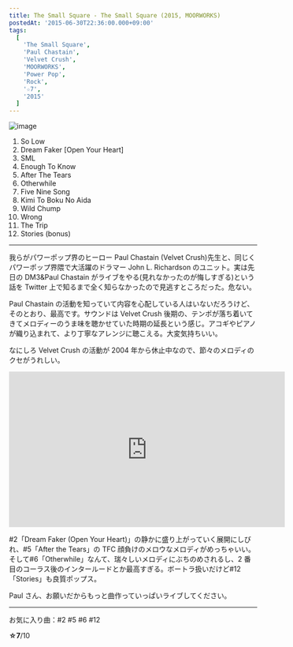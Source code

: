```yaml
---
title: The Small Square - The Small Square (2015, MOORWORKS)
postedAt: '2015-06-30T22:36:00.000+09:00'
tags:
  [
    'The Small Square',
    'Paul Chastain',
    'Velvet Crush',
    'MOORWORKS',
    'Power Pop',
    'Rock',
    '☆7',
    '2015'
  ]
---
```


![image](/images/122851893489_0.jpg)

1. So Low
2. Dream Faker \[Open Your Heart\]
3. SML
4. Enough To Know
5. After The Tears
6. Otherwhile
7. Five Nine Song
8. Kimi To Boku No Aida
9. Wild Chump
10. Wrong
11. The Trip
12. Stories (bonus)

---

我らがパワーポップ界のヒーロー Paul Chastain (Velvet Crush)先生と、同じくパワーポップ界隈で大活躍のドラマー John L. Richardson のユニット。実は先日の DM3&Paul Chastain がライブをやる(見れなかったのが悔しすぎる)という話を Twitter 上で知るまで全く知らなかったので見逃すところだった。危ない。

Paul Chastain の活動を知っていて内容を心配している人はいないだろうけど、そのとおり、最高です。サウンドは Velvet Crush 後期の、テンポが落ち着いてきてメロディーのうま味を聴かせていた時期の延長という感じ。アコギやピアノが織り込まれて、より丁寧なアレンジに聴こえる。大変気持ちいい。

なにしろ Velvet Crush の活動が 2004 年から休止中なので、節々のメロディのクセがうれしい。

<iframe width="560" height="315" src="https://www.youtube.com/embed/D62_TcQLoz4" frameborder="0" allowfullscreen=""></iframe>

#2「Dream Faker (Open Your Heart)」の静かに盛り上がっていく展開にしびれ、#5「After the Tears」の TFC 顔負けのメロウなメロディがめっちゃいい。そして#6「Otherwhile」なんて、瑞々しいメロディにぶちのめされるし、2 番目のコーラス後のインタールードとか最高すぎる。ボートラ扱いだけど#12「Stories」も良質ポップス。

Paul さん、お願いだからもっと曲作っていっぱいライブしてください。

---

お気に入り曲：#2 #5 #6 #12

**☆7**/10
